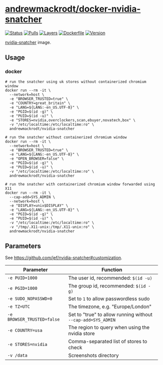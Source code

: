 # [andrewmackrodt/docker-nvidia-snatcher](https://github.com/andrewmackrodt/dockerfiles/tree/master/nvidia-snatcher)

[![Status](https://jenkins.mackrodt.io/buildStatus/icon?job=dockerfiles%2Fnvidia-snatcher)][status]
[![Pulls](https://img.shields.io/docker/pulls/andrewmackrodt/nvidia-snatcher.svg)][pulls]
[![Layers](https://images.microbadger.com/badges/image/andrewmackrodt/nvidia-snatcher.svg)][layers]
[![Dockerfile](https://img.shields.io/github/size/andrewmackrodt/dockerfiles/nvidia-snatcher/Dockerfile.svg?label=dockerfile)][dockerfile]
[![Version](https://images.microbadger.com/badges/version/andrewmackrodt/nvidia-snatcher.svg)][version]

[status]: https://jenkins.mackrodt.io/job/dockerfiles/job/nvidia-snatcher/
[pulls]: https://hub.docker.com/r/andrewmackrodt/nvidia-snatcher
[layers]: https://microbadger.com/images/andrewmackrodt/nvidia-snatcher
[dockerfile]: https://github.com/andrewmackrodt/dockerfiles/blob/master/nvidia-snatcher/Dockerfile
[version]: https://hub.docker.com/r/andrewmackrodt/nvidia-snatcher/tags

[nvidia-snatcher](https://github.com/jef/nvidia-snatcher) image.

## Usage

### docker

```
# run the snatcher using uk stores without containerized chromium window 
docker run --rm -it \
  --network=host \
  -e "BROWSER_TRUSTED=true" \
  -e "COUNTRY=great_britain" \
  -e "LANG=${LANG:-en_US.UTF-8}" \
  -e "PGID=$(id -g)" \
  -e "PUID=$(id -u)" \
  -e "STORES=nvidia,overclockers,scan,ebuyer,novatech,box" \
  -v "/etc/localtime:/etc/localtime:ro" \
  andrewmackrodt/nvidia-snatcher

# run the snatcher without containerized chromium window 
docker run --rm -it \
  --network=host \
  -e "BROWSER_TRUSTED=true" \
  -e "LANG=${LANG:-en_US.UTF-8}" \
  -e "OPEN_BROWSER=false" \
  -e "PGID=$(id -g)" \
  -e "PUID=$(id -u)" \
  -v "/etc/localtime:/etc/localtime:ro" \
  andrewmackrodt/nvidia-snatcher

# run the snatcher with containerized chromium window forwarded using X11 
docker run --rm -it \
  --cap-add=SYS_ADMIN \
  --network=host \
  -e "DISPLAY=unix$DISPLAY" \
  -e "LANG=${LANG:-en_US.UTF-8}" \
  -e "PGID=$(id -g)" \
  -e "PUID=$(id -u)" \
  -v "/etc/localtime:/etc/localtime:ro" \
  -v "/tmp/.X11-unix:/tmp/.X11-unix:ro" \
  andrewmackrodt/nvidia-snatcher
```

## Parameters

See https://github.com/jef/nvidia-snatcher#customization.

| Parameter | Function |
| --- | --- |
| `-e PUID=1000` | The user id, recommended: `$(id -u)` |
| `-e PGID=1000` | The group id, recommended: `$(id -g)` |
| `-e SUDO_NOPASSWD=0` | Set to `1` to allow passwordless sudo |
| `-e TZ=UTC` | The timezone, e.g. "Europe/London" |
| `-e BROWSER_TRUSTED=false` | Set to "true" to allow running without `--cap-add=SYS_ADMIN` |
| `-e COUNTRY=usa` | The region to query when using the nvidia store |
| `-e STORES=nvidia` | Comma-separated list of stores to check |
| `-v /data` | Screenshots directory |
